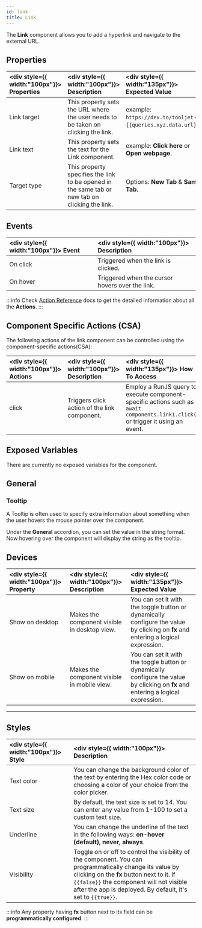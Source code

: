 ```yaml
---
id: link
title: Link
---
```


The **Link** component allows you to add a hyperlink and navigate to the external URL.

<div style={{paddingTop:'24px'}}>

## Properties

| <div style={{ width:"100px"}}> Properties </div> | <div style={{ width:"100px"}}> Description </div>                                              | <div style={{ width:"135px"}}> Expected Value </div>             |
| :----------------------------------------------- | :--------------------------------------------------------------------------------------------- | :--------------------------------------------------------------- |
| Link target                                      | This property sets the URL where the user needs to be taken on clicking the link.              | example: `https://dev.to/tooljet` or `{{queries.xyz.data.url}}`. |
| Link text                                        | This property sets the text for the Link component.                                            | example: **Click here** or **Open webpage**.                     |
| Target type                                      | This property specifies the link to be opened in the same tab or new tab on clicking the link. | Options: **New Tab** & **Same Tab**.                             |

</div>

<div style={{paddingTop:'24px'}}>

## Events

| <div style={{ width:"100px"}}> Event </div> | <div style={{ width:"100px"}}> Description </div> |
| :------------------------------------------ | :------------------------------------------------ |
| On click                                    | Triggered when the link is clicked.               |
| On hover                                    | Triggered when the cursor hovers over the link.   |

:::info
Check [Action Reference](/docs/3.5.0-LTS/actions/show-alert) docs to get the detailed information about all the **Actions**.
:::

</div>

<div style={{paddingTop:'24px'}}>

## Component Specific Actions (CSA)

The following actions of the link component can be controlled using the component-specific actions(CSA):

| <div style={{ width:"100px"}}> Actions </div> | <div style={{ width:"100px"}}> Description </div> | <div style={{ width:"135px"}}> How To Access </div>                                                                               |
| :-------------------------------------------- | :------------------------------------------------ | :-------------------------------------------------------------------------------------------------------------------------------- |
| click                                         | Triggers click action of the link component.      | Employ a RunJS query to execute component-specific actions such as `await components.link1.click()` or trigger it using an event. |

</div>

<div style={{paddingTop:'24px'}}>

## Exposed Variables

There are currently no exposed variables for the component.

</div>

<div style={{paddingTop:'24px'}}>

## General

### Tooltip

A Tooltip is often used to specify extra information about something when the user hovers the mouse pointer over the component.

Under the **General** accordion, you can set the value in the string format. Now hovering over the component will display the string as the tooltip.

</div>

<div style={{paddingTop:'24px'}}>

## Devices

| <div style={{ width:"100px"}}> Property </div> | <div style={{ width:"100px"}}> Description </div> | <div style={{ width:"135px"}}> Expected Value </div>                                                                              |
| :--------------------------------------------- | :------------------------------------------------ | :-------------------------------------------------------------------------------------------------------------------------------- |
| Show on desktop                                | Makes the component visible in desktop view.      | You can set it with the toggle button or dynamically configure the value by clicking on **fx** and entering a logical expression. |
| Show on mobile                                 | Makes the component visible in mobile view.       | You can set it with the toggle button or dynamically configure the value by clicking on **fx** and entering a logical expression. |

</div>

---

<div style={{paddingTop:'24px'}}>

## Styles

| <div style={{ width:"100px"}}> Style </div> | <div style={{ width:"100px"}}> Description </div>                                                                                                                                                                                                                |
| :------------------------------------------ | :--------------------------------------------------------------------------------------------------------------------------------------------------------------------------------------------------------------------------------------------------------------- |
| Text color                                  | You can change the background color of the text by entering the Hex color code or choosing a color of your choice from the color picker.                                                                                                                         |
| Text size                                   | By default, the text size is set to 14. You can enter any value from 1-100 to set a custom text size.                                                                                                                                                            |
| Underline                                   | You can change the underline of the text in the following ways: **on-hover (default), never, always**.                                                                                                                                                           |
| Visibility                                  | Toggle on or off to control the visibility of the component. You can programmatically change its value by clicking on the **fx** button next to it. If `{{false}}` the component will not visible after the app is deployed. By default, it's set to `{{true}}`. |

:::info
Any property having **fx** button next to its field can be **programmatically configured**.
:::

</div>
